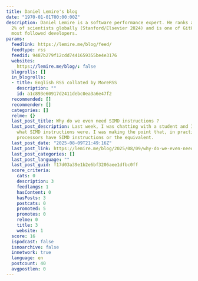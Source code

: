 ```yaml
---
title: Daniel Lemire's blog
date: "1970-01-01T00:00:00Z"
description: Daniel Lemire is a software performance expert. He ranks among the top
  2% of scientists globally (Stanford/Elsevier 2024) and is one of GitHub's top 1000
  most followed developers.
params:
  feedlink: https://lemire.me/blog/feed/
  feedtype: rss
  feedid: 9487b279f12cdd7441659355be4e3176
  websites:
    https://lemire.me/blog/: false
  blogrolls: []
  in_blogrolls:
  - title: English RSS collated by MoreRSS
    description: ""
    id: a1c893e60917d2411debc0ea3a6e47f2
  recommended: []
  recommender: []
  categories: []
  relme: {}
  last_post_title: Why do we even need SIMD instructions ?
  last_post_description: Last week, I was chatting with a student and I was explaining
    what SIMD instructions were. I was making the point that, in practice, all modern
    processors have SIMD instructions or the equivalent.
  last_post_date: "2025-08-09T21:49:16Z"
  last_post_link: https://lemire.me/blog/2025/08/09/why-do-we-even-need-simd-instructions/
  last_post_categories: []
  last_post_language: ""
  last_post_guid: f17d03a39e1b2e6bf3206aee1dfbc0ff
  score_criteria:
    cats: 0
    description: 3
    feedlangs: 1
    hasContent: 0
    hasPosts: 3
    postcats: 0
    promoted: 5
    promotes: 0
    relme: 0
    title: 3
    website: 1
  score: 16
  ispodcast: false
  isnoarchive: false
  innetwork: true
  language: en
  postcount: 40
  avgpostlen: 0
---
```

